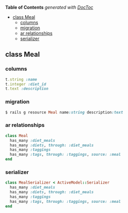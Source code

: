 <!-- START doctoc generated TOC please keep comment here to allow auto update -->
<!-- DON'T EDIT THIS SECTION, INSTEAD RE-RUN doctoc TO UPDATE -->

**Table of Contents** _generated with [DocToc](https://github.com/thlorenz/doctoc)_

- [class Meal](#class-meal)
  - [columns](#columns)
  - [migration](#migration)
  - [ar relationships](#ar-relationships)
  - [serializer](#serializer)

<!-- END doctoc generated TOC please keep comment here to allow auto update -->

## class Meal

### columns

```ruby
t.string :name
t.integer :diet_id
t.text :description
```

### migration

```ruby
$ rails g resource Meal name:string description:text
```

### ar relationships

```ruby
class Meal
  has_many :diet_meals
  has_many :diets, through: :diet_meals
  has_many :taggings
  has_many :tags, through: :taggings, source: :meal
end
```

### serializer

```ruby
class MealSerializer < ActiveModel::Serializer
  has_many :diet_meals
  has_many :diets, through: :diet_meals
  has_many :taggings
  has_many :tags, through: :taggings, source: :meal
end
```
